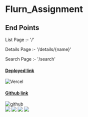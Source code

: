 # Flurn_Assignment

<h2>End Points</h2>
<p>List Page :- '/'</p>
<p>Details Page :- '/details/{name}'</p>
<p>Search Page :- '/search'</p>
<div>
  <div >
     <h4><a href= "https://pokemon-ga1156.vercel.app/">Deployed link </a></h4>
    <img alt="Vercel" src="https://img.shields.io/badge/Vercel-000000?style=for-the-badge&logo=vercel&logoColor=white">
   
  </div>
   <div> 
     <h4><a href= "https://github.com/gauravpardeshi1/Flurn_Assignment">Github link </a></h4>
     <img src="https://img.shields.io/badge/GitHub-100000?style=for-the-badge&logo=github&logoColor=white" alt="github" /> 
      </div>
  
</div>
<img src='https://github.com/gauravpardeshi1/Flurn_Assignment/assets/112778106/4fda3ed6-8e66-4f98-bf25-73743fc0f208'/>

<img src='https://github.com/gauravpardeshi1/Flurn_Assignment/assets/112778106/79b4286a-3c66-40f8-bb25-8bd1998946bd'/>
<img src='https://github.com/gauravpardeshi1/Flurn_Assignment/assets/112778106/fd1ee033-5d3f-4f8c-bb4c-cf5586720ed5'/>
<img src='https://github.com/gauravpardeshi1/Flurn_Assignment/assets/112778106/34e8e914-ddc6-4a2c-8cab-4dc251d33a24'/>
